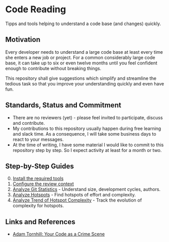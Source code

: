 # Code Reading

Tipps and tools helping to understand a code base (and changes) quickly.

## Motivation

Every developer needs to understand a large code base at least every time she enters a new job or project. For a common
considerably large code base, it can take up to six or even twelve months until you feel confident enough to contribute
without breaking things.

This repository shall give suggestions which simplify and streamline the tedious task so that you improve your
understanding quickly and even have fun.

## Standards, Status and Commitment

- There are no reviewers (yet) - please feel invited to participate, discuss and contribute.
- My contributions to this repository usually happen during free learning and slack time. As a consequence, I will take some business days to react to your messages.
- At the time of writing, I have some material I would like to commit to this repository step by step. So I expect activity at least for a month or two.

## Step-by-Step Guides

0. [Install the required tools](prerequisites.md)
1. [Configure the review context](configure-review-context.md)
2. [Analyze Git Statistics](analyze-git-stats.md) - Understand size, development cycles, authors.
3. [Analyze Hotspots](analyze-hotspots.md) - Find hotspots of effort and complexity.
4. [Analyze Trend of Hotspot Complexity](analyze-complexity-trend.md) - Track the evolution of complexity for hotspots.

## Links and References

- [Adam Tornhill: Your Code as a Crime Scene](https://pragprog.com/titles/atcrime/your-code-as-a-crime-scene/)

